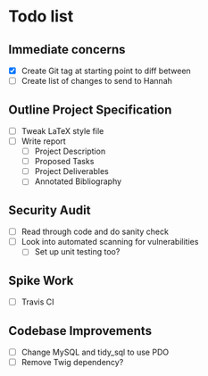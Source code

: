 # Todo list

## Immediate concerns
- [x] Create Git tag at starting point to diff between
- [ ] Create list of changes to send to Hannah

## Outline Project Specification
- [ ] Tweak LaTeX style file
- [ ] Write report
  - [ ] Project Description
  - [ ] Proposed Tasks
  - [ ] Project Deliverables
  - [ ] Annotated Bibliography

## Security Audit
- [ ] Read through code and do sanity check
- [ ] Look into automated scanning for vulnerabilities
  - [ ] Set up unit testing too?

## Spike Work
- [ ] Travis CI

## Codebase Improvements
- [ ] Change MySQL and tidy_sql to use PDO
- [ ] Remove Twig dependency?
